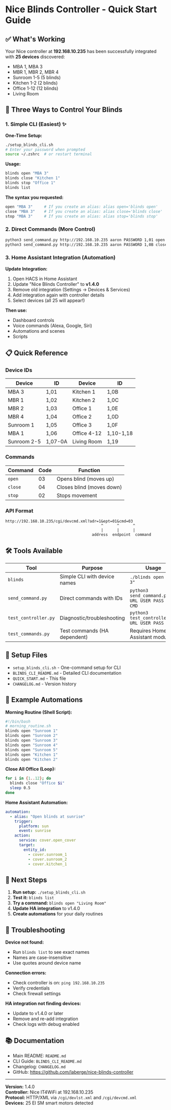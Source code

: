 # Nice Blinds Controller - Quick Start Guide

## ✅ What's Working

Your Nice controller at **192.168.10.235** has been successfully integrated with **25 devices** discovered:

- MBA 1, MBA 3
- MBR 1, MBR 2, MBR 4  
- Sunroom 1-5 (5 blinds)
- Kitchen 1-2 (2 blinds)
- Office 1-12 (12 blinds)
- Living Room

## 🚀 Three Ways to Control Your Blinds

### 1. Simple CLI (Easiest) ✨

**One-Time Setup:**
```bash
./setup_blinds_cli.sh
# Enter your password when prompted
source ~/.zshrc  # or restart terminal
```

**Usage:**
```bash
blinds open "MBA 3"
blinds close "Kitchen 1"
blinds stop "Office 1"
blinds list
```

**The syntax you requested:**
```bash
open "MBA 3"     # If you create an alias: alias open='blinds open'
close "MBA 3"    # If you create an alias: alias close='blinds close'
stop "MBA 3"     # If you create an alias: alias stop='blinds stop'
```

### 2. Direct Commands (More Control)

```bash
python3 send_command.py http://192.168.10.235 aaron PASSWORD 1,01 open
python3 send_command.py http://192.168.10.235 aaron PASSWORD 1,0B close
```

### 3. Home Assistant Integration (Automation)

**Update Integration:**
1. Open HACS in Home Assistant
2. Update "Nice Blinds Controller" to **v1.4.0**
3. Remove old integration (Settings → Devices & Services)
4. Add integration again with controller details
5. Select devices (all 25 will appear!)

**Then use:**
- Dashboard controls
- Voice commands (Alexa, Google, Siri)
- Automations and scenes
- Scripts

## 📋 Quick Reference

### Device IDs

| Device | ID | Device | ID |
|--------|-----|--------|-----|
| MBA 3 | 1,01 | Kitchen 1 | 1,0B |
| MBR 1 | 1,02 | Kitchen 2 | 1,0C |
| MBR 2 | 1,03 | Office 1 | 1,0E |
| MBR 4 | 1,04 | Office 2 | 1,0D |
| Sunroom 1 | 1,05 | Office 3 | 1,0F |
| MBA 1 | 1,06 | Office 4-12 | 1,10-1,18 |
| Sunroom 2-5 | 1,07-0A | Living Room | 1,19 |

### Commands

| Command | Code | Function |
|---------|------|----------|
| `open` | 03 | Opens blind (moves up) |
| `close` | 04 | Closes blind (moves down) |
| `stop` | 02 | Stops movement |

### API Format

```
http://192.168.10.235/cgi/devcmd.xml?adr=1&ept=01&cmd=03
                                          ^      ^      ^
                                          |      |      |
                                      address  endpoint  command
```

## 🛠 Tools Available

| Tool | Purpose | Usage |
|------|---------|-------|
| `blinds` | Simple CLI with device names | `./blinds open "MBA 3"` |
| `send_command.py` | Direct commands with IDs | `python3 send_command.py URL USER PASS ID CMD` |
| `test_controller.py` | Diagnostic/troubleshooting | `python3 test_controller.py URL USER PASS` |
| `test_commands.py` | Test commands (HA dependent) | Requires Home Assistant modules |

## 🔧 Setup Files

- `setup_blinds_cli.sh` - One-command setup for CLI
- `BLINDS_CLI_README.md` - Detailed CLI documentation
- `QUICK_START.md` - This file
- `CHANGELOG.md` - Version history

## 📝 Example Automations

**Morning Routine (Shell Script):**
```bash
#!/bin/bash
# morning_routine.sh
blinds open "Sunroom 1"
blinds open "Sunroom 2"
blinds open "Sunroom 3"
blinds open "Sunroom 4"
blinds open "Sunroom 5"
blinds open "Kitchen 1"
blinds open "Kitchen 2"
```

**Close All Office (Loop):**
```bash
for i in {1..12}; do
  blinds close "Office $i"
  sleep 0.5
done
```

**Home Assistant Automation:**
```yaml
automation:
  - alias: "Open blinds at sunrise"
    trigger:
      platform: sun
      event: sunrise
    action:
      service: cover.open_cover
      target:
        entity_id: 
          - cover.sunroom_1
          - cover.sunroom_2
          - cover.kitchen_1
```

## 🎯 Next Steps

1. **Run setup:** `./setup_blinds_cli.sh`
2. **Test it:** `blinds list`
3. **Try a command:** `blinds open "Living Room"`
4. **Update HA integration** to v1.4.0
5. **Create automations** for your daily routines

## 🐛 Troubleshooting

**Device not found:**
- Run `blinds list` to see exact names
- Names are case-insensitive
- Use quotes around device name

**Connection errors:**
- Check controller is on: `ping 192.168.10.235`
- Verify credentials
- Check firewall settings

**HA integration not finding devices:**
- Update to v1.4.0 or later
- Remove and re-add integration
- Check logs with debug enabled

## 📚 Documentation

- Main README: `README.md`
- CLI Guide: `BLINDS_CLI_README.md`
- Changelog: `CHANGELOG.md`
- GitHub: https://github.com/laberge/nice-blinds-controller

---

**Version:** 1.4.0  
**Controller:** Nice IT4WiFi at 192.168.10.235  
**Protocol:** HTTP/XML via `/cgi/devlst.xml` and `/cgi/devcmd.xml`  
**Devices:** 25 EI SM smart motors detected

